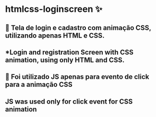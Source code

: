 # htmlcss-loginscreen :sparkles:
## :pushpin: Tela de login e cadastro com animação CSS, utilizando apenas HTML e CSS. 
## *Login and registration Screen with CSS animation, using only HTML and CSS.

## :construction: Foi utilizado JS apenas para evento de click para a animação CSS
##           JS was used only for click event for CSS animation

